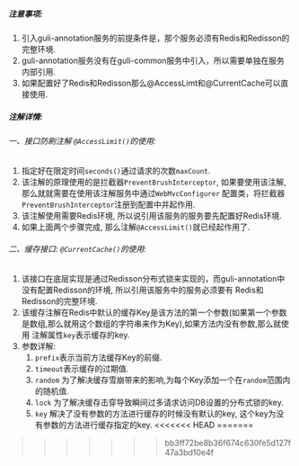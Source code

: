 ##### 注意事项:
1. 引入guli-annotation服务的前提条件是，那个服务必须有Redis和Redisson的完整环境.
2. guli-annotation服务没有在guli-common服务中引入，所以需要单独在服务内部引用. 
3. 如果配置好了Redis和Redisson那么@AccessLimt和@CurrentCache可以直接使用. 

##### 注解详情: 
###### 一、接口防刷注解 `@AccessLimit()`的使用:
1. 指定好在限定时间`seconds()`通过请求的次数`maxCount`.
2. 该注解的原理使用的是拦截器`PreventBrushInterceptor`, 如果要使用该注解,那么就就需要在使用该注解服务中通过`WebMvcConfigurer`
配置类，将拦截器`PreventBrushInterceptor`注册到配置中并起作用.
3. 该注解使用需要Redis环境, 所以说引用该服务的服务要先配置好Redis环境. 
3. 如果上面两个步骤完成, 那么注解`@AccessLimit()`就已经起作用了. 

###### 二、缓存接口: `@CurrentCache()`的使用:
1. 该接口在底层实现是通过Redisson分布式锁来实现的，而guli-annotation中没有配置Redisson的环境, 所以引用该服务中的服务必须要有
Redis和Redisson的完整环境. 
2. 该缓存注解在Redis中默认的缓存Key是该方法的第一个参数(如果第一个参数是数组,那么就用这个数组的字符串来作为Key),如果方法内没有参数,那么就使用
注解属性`key`表示缓存的key. 
3. 参数详解:
    1. `prefix`表示当前方法缓存Key的前缀. 
    2. `timeout`表示缓存的过期值.
    3. `random` 为了解决缓存雪崩带来的影响,为每个Key添加一个在`random`范围内的随机值. 
    4. `lock` 为了解决缓存击穿导致瞬间过多请求访问DB设置的分布式锁的key.
    5. `key` 解决了没有参数的方法进行缓存的时候没有默认的key, 这个key为没有参数的方法进行缓存指定的key. 
<<<<<<< HEAD
=======

>>>>>>> bb3ff72be8b36f674c630fe5d127f47a3bd10e4f
